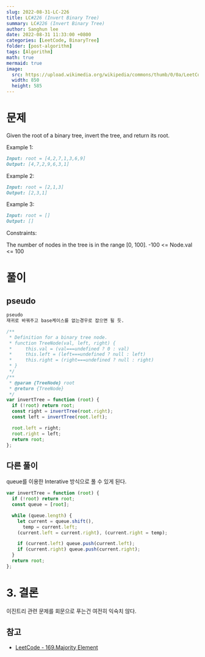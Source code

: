 ```yaml
---
slug: 2022-08-31-LC-226
title: LC#226 (Invert Binary Tree)
summary: LC#226 (Invert Binary Tree)
author: Sanghun lee
date: 2022-08-31 11:33:00 +0800
categories: [LeetCode, BinaryTree]
folder: [post-algorithm]
tags: [Algorithm]
math: true
mermaid: true
image:
  src: https://upload.wikimedia.org/wikipedia/commons/thumb/0/0a/LeetCode_Logo_black_with_text.svg/640px-LeetCode_Logo_black_with_text.svg.png
  width: 850
  height: 585
---
```


# 문제

Given the root of a binary tree, invert the tree, and return its root.

Example 1:

```md
Input: root = [4,2,7,1,3,6,9]
Output: [4,7,2,9,6,3,1]
```

Example 2:

```md
Input: root = [2,1,3]
Output: [2,3,1]
```

Example 3:

```md
Input: root = []
Output: []
```

Constraints:

The number of nodes in the tree is in the range [0, 100].
-100 <= Node.val <= 100

# 풀이

## pseudo

```md
pseudo
재귀로 바꿔주고 base케이스를 없는경우로 잡으면 될 듯.
```

```javascript
/**
 * Definition for a binary tree node.
 * function TreeNode(val, left, right) {
 *     this.val = (val===undefined ? 0 : val)
 *     this.left = (left===undefined ? null : left)
 *     this.right = (right===undefined ? null : right)
 * }
 */
/**
 * @param {TreeNode} root
 * @return {TreeNode}
 */
var invertTree = function (root) {
  if (!root) return root;
  const right = invertTree(root.right);
  const left = invertTree(root.left);

  root.left = right;
  root.right = left;
  return root;
};
```

## 다른 풀이

queue를 이용한 Interative 방식으로 풀 수 있게 된다.

```javascript
var invertTree = function (root) {
  if (!root) return root;
  const queue = [root];

  while (queue.length) {
    let current = queue.shift(),
      temp = current.left;
    (current.left = current.right), (current.right = temp);

    if (current.left) queue.push(current.left);
    if (current.right) queue.push(current.right);
  }
  return root;
};
```

# 3. 결론

이진트리 관련 문제를 회문으로 푸는건 여전히 익숙치 않다.

## 참고

- [LeetCode - 169.Majority Element](https://leetcode.com/submissions/detail/787624618/)
